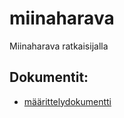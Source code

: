 # miinaharava
Miinaharava ratkaisijalla

## Dokumentit:
- [määrittelydokumentti](m%C3%A4%C3%A4rittelydokumentti.pdf)
  
